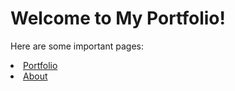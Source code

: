 # Welcome to My Portfolio!

Here are some important pages:


<li><a href="{{ "/portfolio" | absolute_url }}">
   <i class="fas fa-image"></i> Portfolio
</a></li>
<li><a href="{{ "/about" | absolute_url }}">
   <i class="fas fa-user"></i> About
</a></li>
